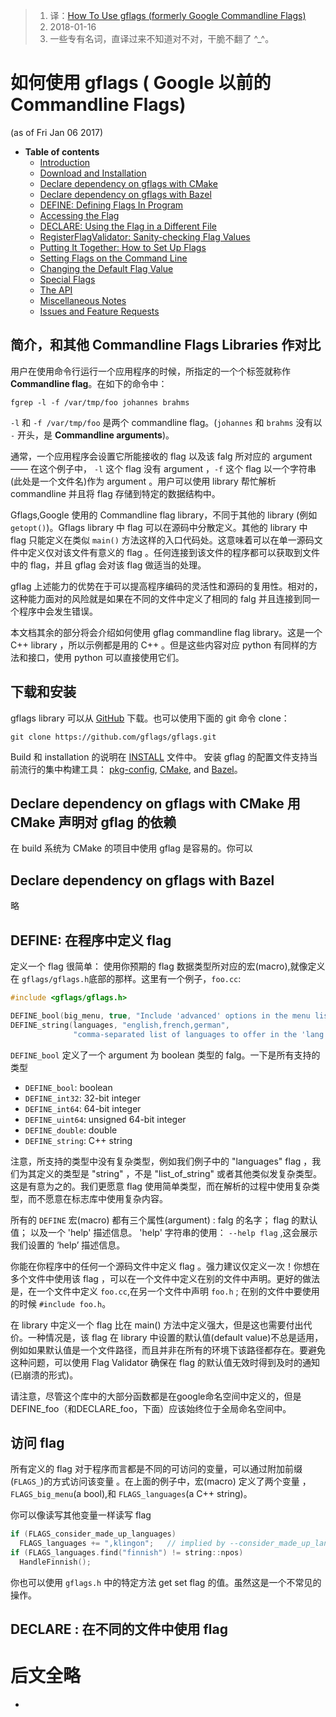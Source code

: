 >1. 译：[How To Use gflags (formerly Google Commandline Flags)](https://gflags.github.io/gflags/)
>2. 2018-01-16
>3. 一些专有名词，直译过来不知道对不对，干脆不翻了 ^_^。
# 如何使用 gflags ( Google 以前的 Commandline Flags)

(as of Fri Jan 06 2017)
  - __Table of contents__
    - [Introduction ](#)
    - [Download and Installation](#)
    - [Declare dependency on gflags with CMake](#)
    - [Declare dependency on gflags with Bazel](#)
    - [DEFINE: Defining Flags In Program](#)
    - [Accessing the Flag](#)
    - [DECLARE: Using the Flag in a Different File](#)
    - [RegisterFlagValidator: Sanity-checking Flag Values](#)
    - [Putting It Together: How to Set Up Flags](#)
    - [Setting Flags on the Command Line](#)
    - [Changing the Default Flag Value](#)
    - [Special Flags](#)
    - [The API](#)
    - [Miscellaneous Notes](#)
    - [Issues and Feature Requests](#)

## 简介，和其他 Commandline Flags Libraries 作对比
用户在使用命令行运行一个应用程序的时候，所指定的一个个标签就称作 __Commandline flag__。在如下的命令中：
```
fgrep -l -f /var/tmp/foo johannes brahms
```
`-l` 和 `-f /var/tmp/foo` 是两个 commandline flag。(`johannes` 和 `brahms` 没有以 `-` 开头，是 __Commandline arguments__)。

通常，一个应用程序会设置它所能接收的 flag 以及该 falg 所对应的 argument —— 在这个例子中， `-l` 这个 flag 没有 argument ，`-f` 这个 flag 以一个字符串(此处是一个文件名)作为 argument 。用户可以使用 library 帮忙解析 commandline 并且将 flag 存储到特定的数据结构中。

Gflags,Google 使用的 Commandline flag library，不同于其他的 library (例如`getopt()`)。Gflags library 中 flag 可以在源码中分散定义。其他的 library 中 flag 只能定义在类似 `main()` 方法这样的入口代码处。这意味着可以在单一源码文件中定义仅对该文件有意义的 flag 。任何连接到该文件的程序都可以获取到文件中的 flag，并且 gflag 会对该 flag 做适当的处理。

gflag 上述能力的优势在于可以提高程序编码的灵活性和源码的复用性。相对的，这种能力面对的风险就是如果在不同的文件中定义了相同的 falg 并且连接到同一个程序中会发生错误。

本文档其余的部分将会介绍如何使用 gflag commandline flag library。这是一个 C++
 library ，所以示例都是用的 C++ 。但是这些内容对应 python 有同样的方法和接口，使用 python 可以直接使用它们。

 ## 下载和安装
gflags library 可以从 [GitHub](https://github.com/gflags/gflags) 下载。也可以使用下面的 git 命令 clone：
```
git clone https://github.com/gflags/gflags.git
```
Build 和 installation 的说明在 [INSTALL](https://github.com/gflags/gflags/blob/master/INSTALL.md) 文件中。
安装 gflag 的配置文件支持当前流行的集中构建工具： [pkg-config](https://www.freedesktop.org/wiki/Software/pkg-config/), [CMake](https://gflags.github.io/gflags/#cmake), and [Bazel](https://gflags.github.io/gflags/#bazel)。

## Declare dependency on gflags with CMake 用 CMake 声明对 gflag 的依赖
在 build 系统为 CMake 的项目中使用 gflag 是容易的。你可以


## Declare dependency on gflags with Bazel
略

## DEFINE: 在程序中定义 flag
定义一个 flag 很简单： 使用你预期的 flag 数据类型所对应的宏(macro),就像定义在 `gflags/gflags.h`底部的那样。这里有一个例子，`foo.cc`:
```C++
#include <gflags/gflags.h>

DEFINE_bool(big_menu, true, "Include 'advanced' options in the menu listing");
DEFINE_string(languages, "english,french,german",
              "comma-separated list of languages to offer in the 'lang' menu");
```
`DEFINE_bool` 定义了一个 argument 为 boolean 类型的 falg。一下是所有支持的类型
- `DEFINE_bool`: boolean
- `DEFINE_int32`: 32-bit integer
- `DEFINE_int64`: 64-bit integer
- `DEFINE_uint64`: unsigned 64-bit integer
- `DEFINE_double`: double
- `DEFINE_string`: C++ string

注意，所支持的类型中没有复杂类型，例如我们例子中的 "languages" flag ，我们为其定义的类型是 "string" ，不是 "list_of_string" 或者其他类似发复杂类型。这是有意为之的。我们更愿意 flag 使用简单类型，而在解析的过程中使用复杂类型，而不愿意在标志库中使用复杂内容。

所有的 `DEFINE` 宏(macro) 都有三个属性(argument) : falg 的名字； flag 的默认值； 以及一个 'help' 描述信息。 'help' 字符串的使用： `--help flag` ,这会展示我们设置的 ‘help’ 描述信息。

你能在你程序中的任何一个源码文件中定义 flag 。强力建议仅定义一次！你想在多个文件中使用该 flag ，可以在一个文件中定义在别的文件中声明。更好的做法是，在一个文件中定义 `foo.cc`,在另一个文件中声明 `foo.h` ; 在别的文件中要使用的时候 `#include foo.h`。

在 library 中定义一个 flag 比在 main() 方法中定义强大，但是这也需要付出代价。一种情况是，该 flag 在 library 中设置的默认值(default value)不总是适用，例如如果默认值是一个文件路径，而且并非在所有的环境下该路径都存在。要避免这种问题，可以使用 Flag Validator 确保在 flag 的默认值无效时得到及时的通知(已崩溃的形式)。

请注意，尽管这个库中的大部分函数都是在google命名空间中定义的，但是DEFINE_foo（和DECLARE_foo，下面）应该始终位于全局命名空间中。

## 访问 flag
所有定义的 flag 对于程序而言都是不同的可访问的变量，可以通过附加前缀(`FLAGS_`)的方式访问该变量 。在上面的例子中，宏(macro) 定义了两个变量 ，`FLAGS_big_menu`(a bool),和 `FLAGS_languages`(a C++ string)。

你可以像读写其他变量一样读写 flag
```C++
if (FLAGS_consider_made_up_languages)
  FLAGS_languages += ",klingon";   // implied by --consider_made_up_languages
if (FLAGS_languages.find("finnish") != string::npos)
  HandleFinnish();
```
你也可以使用 `gflags.h` 中的特定方法 get set flag 的值。虽然这是一个不常见的操作。

## DECLARE : 在不同的文件中使用 flag

# 后文全略











-
